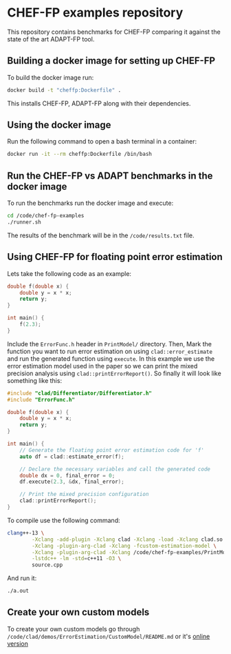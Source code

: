 # CHEF-FP examples repository

This repository contains benchmarks for CHEF-FP comparing it against the state of the art ADAPT-FP tool.

## Building a docker image for setting up CHEF-FP

To build the docker image run:

```bash
docker build -t "cheffp:Dockerfile" .
```

This installs CHEF-FP, ADAPT-FP along with their dependencies.

## Using the docker image

Run the following command to open a bash terminal in a container:

```bash
docker run -it --rm cheffp:Dockerfile /bin/bash
```

## Run the CHEF-FP vs ADAPT benchmarks in the docker image

To run the benchmarks run the docker image and execute:

```bash
cd /code/chef-fp-examples
./runner.sh
```

The results of the benchmark will be in the `/code/results.txt` file.

## Using CHEF-FP for floating point error estimation

Lets take the following code as an example:

```c++
double f(double x) {
    double y = x * x;
    return y;
}

int main() {
    f(2.3);
}
```

Include the `ErrorFunc.h` header in `PrintModel/` directory.
Then, Mark the function you want to run error estimation on using
`clad::error_estimate` and run the generated function using `execute`.
In this example we use the error estimation model used in the paper so we
can print the mixed precision analysis using `clad::printErrorReport()`.
So finally it will look like something like this:

```c++
#include "clad/Differentiator/Differentiator.h"
#include "ErrorFunc.h"

double f(double x) {
    double y = x * x;
    return y;
}

int main() {
    // Generate the floating point error estimation code for 'f'
    auto df = clad::estimate_error(f);

    // Declare the necessary variables and call the generated code
    double dx = 0, final_error = 0;
    df.execute(2.3, &dx, final_error);

    // Print the mixed precision configuration
    clad::printErrorReport();
}
```

To compile use the following command:
```bash
clang++-13 \
        -Xclang -add-plugin -Xclang clad -Xclang -load -Xclang clad.so \
        -Xclang -plugin-arg-clad -Xclang -fcustom-estimation-model \
        -Xclang -plugin-arg-clad -Xclang /code/chef-fp-examples/PrintModel/libPrintModel.so \
        -lstdc++ -lm -std=c++11 -O3 \
        source.cpp
```

And run it:
```bash
./a.out
```

## Create your own custom models

To create your own custom models go through `/code/clad/demos/ErrorEstimation/CustomModel/README.md` or it's [online version](https://github.com/vgvassilev/clad/blob/v1.1/demos/ErrorEstimation/CustomModel/README.md)